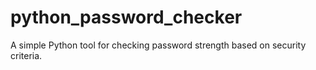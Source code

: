 # python_password_checker
A simple Python tool for checking password strength based on security criteria.
